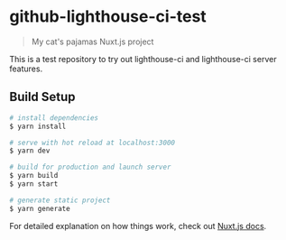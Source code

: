 # github-lighthouse-ci-test

> My cat&#39;s pajamas Nuxt.js project

This is a test repository to try out lighthouse-ci and lighthouse-ci server features.

## Build Setup

``` bash
# install dependencies
$ yarn install

# serve with hot reload at localhost:3000
$ yarn dev

# build for production and launch server
$ yarn build
$ yarn start

# generate static project
$ yarn generate
```

For detailed explanation on how things work, check out [Nuxt.js docs](https://nuxtjs.org).
